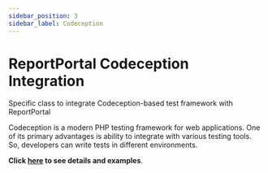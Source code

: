 ```yaml
---
sidebar_position: 3
sidebar_label: Codeception
---
```


# ReportPortal Codeception Integration

Specific class to integrate Codeception-based test framework with ReportPortal

Codeception is a modern PHP testing framework for web applications. One of its primary advantages is ability to integrate with various testing tools. So, developers can write tests in different environments.

**Click [here](https://github.com/reportportal/agent-php-Codeception) to see details and examples**.
